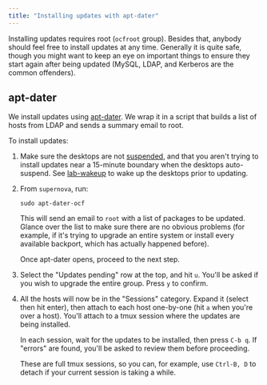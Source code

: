 ```yaml
---
title: "Installing updates with apt-dater"
---
```


Installing updates requires root (`ocfroot` group). Besides that, anybody
should feel free to install updates at any time. Generally it is quite safe,
though you might want to keep an eye on important things to ensure they start
again after being updated (MySQL, LDAP, and Kerberos are the common offenders).

## apt-dater

We install updates using [apt-dater](https://www.ibh.de/apt-dater/). We wrap it
in a script that builds a list of hosts from LDAP and sends a summary email to
root.

To install updates:

1.  Make sure the desktops are not
    [suspended](https://github.com/ocf/puppet/blob/master/modules/ocf_desktop/files/suspend/ocf-suspend),
    and that you aren't trying to install updates near a 15-minute boundary when
    the desktops auto-suspend. See [lab-wakeup](/docs/staff/scripts/lab-wakeup) to
    wake up the desktops prior to updating.

2.  From `supernova`, run:

        sudo apt-dater-ocf

    This will send an email to `root` with a list of packages to be updated.
    Glance over the list to make sure there are no obvious problems (for
    example, if it's trying to upgrade an entire system or install every
    available backport, which has actually happened before).

    Once apt-dater opens, proceed to the next step.

3.  Select the "Updates pending" row at the top, and hit `u`. You'll be asked if
    you wish to upgrade the entire group. Press `y` to confirm.

4.  All the hosts will now be in the "Sessions" category. Expand it (select then
    hit enter), then attach to each host one-by-one (hit `a` when you're over a
    host). You'll attach to a tmux session where the updates are being
    installed.

    In each session, wait for the updates to be installed, then press `C-b q`.
    If "errors" are found, you'll be asked to review them before proceeding.

    These are full tmux sessions, so you can, for example, use `Ctrl-B, D` to
    detach if your current session is taking a while.
